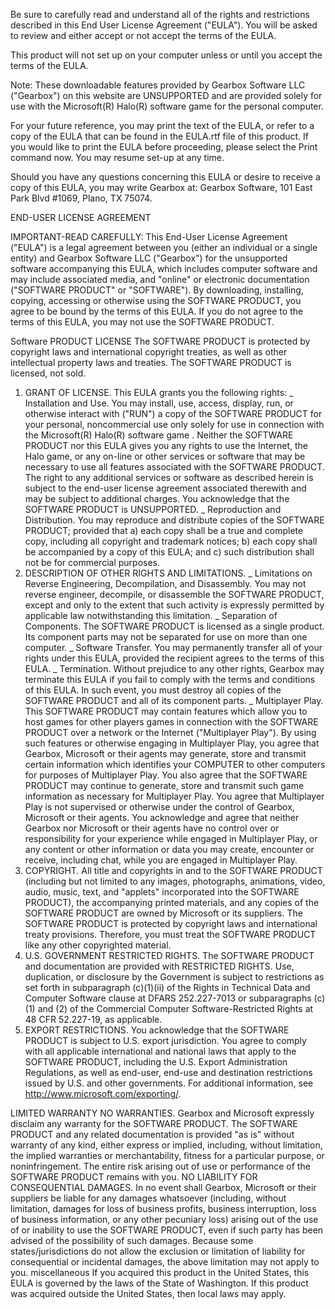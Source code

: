 Be sure to carefully read and understand all of the rights and restrictions described in this End User License Agreement ("EULA"). You will be asked to review and either accept or not accept the terms of the EULA.

This product will not set up on your computer unless or until you accept the terms of the EULA.  

Note:  These downloadable features provided by Gearbox Software LLC ("Gearbox") on this website are UNSUPPORTED and are provided solely for use with the Microsoft(R) Halo(R) software game for the personal computer.     

For your future reference, you may print the text of the EULA, or refer to a copy of the EULA that can be found in the EULA.rtf  file of this product.   If you would like to print the EULA before proceeding, please select the Print command now.  You may resume set-up at any time. 

Should you have any questions concerning this EULA or desire to receive a copy of this EULA, you may write Gearbox at: Gearbox Software, 101 East Park Blvd #1069, Plano, TX 75074.

END-USER LICENSE AGREEMENT 

IMPORTANT-READ CAREFULLY: This End-User License Agreement ("EULA") is a legal agreement between you (either an individual or a single entity) and Gearbox Software LLC ("Gearbox") for the unsupported software accompanying this EULA, which includes computer software and may include associated media, and "online" or electronic documentation ("SOFTWARE PRODUCT" or "SOFTWARE"). By downloading, installing, copying, accessing or otherwise using the SOFTWARE PRODUCT, you agree to be bound by the terms of this EULA. If you do not agree to the terms of this EULA, you may not use the SOFTWARE PRODUCT. 

Software PRODUCT LICENSE
The SOFTWARE PRODUCT is protected by copyright laws and international copyright treaties, as well as other intellectual property laws and treaties. The SOFTWARE PRODUCT is licensed, not sold.
1. GRANT OF LICENSE. This EULA grants you the following rights:
_	Installation and Use. You may install, use, access, display, run, or otherwise interact with ("RUN") a copy of the SOFTWARE PRODUCT for your personal, noncommercial use only solely for use in connection with the Microsoft(R) Halo(R) software game .  Neither the SOFTWARE PRODUCT nor this EULA gives you any rights to use the Internet, the Halo game, or any on-line or other services or software that may be necessary to use all features associated with the SOFTWARE PRODUCT.  The right to any additional services or software as described herein is subject to the end-user license agreement associated therewith and may be subject to additional charges.  You acknowledge that the SOFTWARE PRODUCT is UNSUPPORTED.
_	Reproduction and Distribution. You may reproduce and distribute copies of the SOFTWARE PRODUCT; provided that a) each copy shall be a true and complete copy, including all copyright and trademark notices; b) each copy shall be accompanied by a copy of this EULA; and c) such distribution shall not be for commercial purposes.  
2. DESCRIPTION OF OTHER RIGHTS AND LIMITATIONS. 
_	Limitations on Reverse Engineering, Decompilation, and Disassembly. You may not reverse engineer, decompile, or disassemble the SOFTWARE PRODUCT, except and only to the extent that such activity is expressly permitted by applicable law notwithstanding this limitation.
_	Separation of Components. The SOFTWARE PRODUCT is licensed as a single product. Its component parts may not be separated for use on more than one computer.
_	Software Transfer. You may permanently transfer all of your rights under this EULA, provided the recipient agrees to the terms of this EULA.
_	Termination. Without prejudice to any other rights, Gearbox may terminate this EULA if you fail to comply with the terms and conditions of this EULA. In such event, you must destroy all copies of the SOFTWARE PRODUCT and all of its component parts.
_	Multiplayer Play.  This SOFTWARE PRODUCT may contain features which allow you to host games for other players games in connection with the SOFTWARE PRODUCT over a network or the Internet ("Multiplayer Play").  By using such features or otherwise engaging in Multiplayer Play, you agree that Gearbox, Microsoft or their agents may generate, store and transmit certain information which identifies your COMPUTER to other computers for purposes of Multiplayer Play.  You also agree that the SOFTWARE PRODUCT may continue to generate, store and transmit such game information as necessary for Multiplayer Play.  You agree that Multiplayer Play is not supervised or otherwise under the control of Gearbox, Microsoft or their agents.  You acknowledge and agree that neither Gearbox nor Microsoft or their agents have no control over or responsibility for your experience while engaged in Multiplayer Play, or any content or other information or data you may create, encounter or receive, including chat, while you are engaged in Multiplayer Play. 
3. COPYRIGHT. All title and copyrights in and to the SOFTWARE PRODUCT (including but not limited to any images, photographs, animations, video, audio, music, text, and "applets" incorporated into the SOFTWARE PRODUCT), the accompanying printed materials, and any copies of the SOFTWARE PRODUCT are owned by Microsoft or its suppliers. The SOFTWARE PRODUCT is protected by copyright laws and international treaty provisions. Therefore, you must treat the SOFTWARE PRODUCT like any other copyrighted material.
4.	U.S. GOVERNMENT RESTRICTED RIGHTS. The SOFTWARE PRODUCT and documentation are provided with RESTRICTED RIGHTS. Use, duplication, or disclosure by the Government is subject to restrictions as set forth in subparagraph (c)(1)(ii) of the Rights in Technical Data and Computer Software clause at DFARS 252.227-7013 or subparagraphs (c)(1) and (2) of the Commercial Computer Software-Restricted Rights at 48 CFR 52.227-19, as applicable.  
5.	EXPORT RESTRICTIONS.  You acknowledge that the SOFTWARE PRODUCT is subject to U.S. export jurisdiction.  You agree to comply with all applicable international and national laws that apply to the SOFTWARE PRODUCT, including the U.S. Export Administration Regulations, as well as end-user, end-use and destination restrictions issued by U.S. and other governments.  For additional information, see http://www.microsoft.com/exporting/.

LIMITED WARRANTY
NO WARRANTIES. Gearbox and Microsoft expressly disclaim any warranty for the SOFTWARE PRODUCT. The SOFTWARE PRODUCT and any related documentation is provided "as is" without warranty of any kind, either express or implied, including, without limitation, the implied warranties or merchantability, fitness for a particular purpose, or noninfringement. The entire risk arising out of use or performance of the SOFTWARE PRODUCT remains with you.
NO LIABILITY FOR CONSEQUENTIAL DAMAGES. In no event shall Gearbox, Microsoft or their suppliers be liable for any damages whatsoever (including, without limitation, damages for loss of business profits, business interruption, loss of business information, or any other pecuniary loss) arising out of the use of or inability to use the SOFTWARE PRODUCT, even if such party has been advised of the possibility of such damages. Because some states/jurisdictions do not allow the exclusion or limitation of liability for consequential or incidental damages, the above limitation may not apply to you.
miscellaneous
If you acquired this product in the United States, this EULA is governed by the laws of the State of Washington.
If this product was acquired outside the United States, then local laws may apply.

